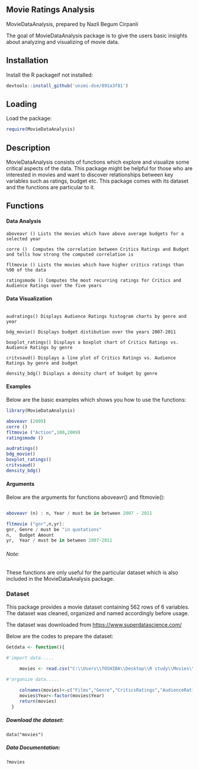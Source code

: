
## Movie Ratings Analysis

MovieDataAnalysis, prepared by Nazli Begum Cirpanli

<!-- badges: start -->
<!-- badges: end -->

The goal of MovieDataAnalysis package is to give the users basic insights about analyzing and visualizing of movie data. 

## Installation

Install the R packageif not installed:

``` r
devtools::install_github('unimi-dse/891a3f81')
```

## Loading

Load the package:

``` r
require(MovieDataAnalysis)
```
## Description

MovieDataAnalysis consists of functions which explore and visualize some critical aspects of the data. This package might be helpful for those who are interested in movies and want to discover relationships between key variables such as ratings, budget etc. This package comes with its dataset and the functions are particular to it.

## Functions


#### Data Analysis 

```
aboveavr () Lists the movies which have above average budgets for a selected year

corre ()  Computes the correlation between Critics Ratings and Budget and tells how strong the computed correlation is

fltmovie () Lists the movies which have higher critics ratings than %90 of the data

ratingsmode () Computes the most recurring ratings for Critics and Audience Ratings over the five years
```

#### Data Visualization
```

audratings() Displays Audience Ratings histogram charts by genre and year

bdg_movie() Displays budget distibution over the years 2007-2011

boxplot_ratings() Displays a boxplot chart of Critics Ratings vs. Audience Ratings by genre

critvsaud() Displays a line plot of Critics Ratings vs. Audience Ratings by genre and budget

density_bdg() Displays a density chart of budget by genre
```
#### Examples


Below are the basic examples which shows you how to use the functions: 

``` r
library(MovieDataAnalysis)

aboveavr (2009)
corre ()
fltmovie ("Action",100,2009)
ratingsmode ()

audratings()
bdg_movie()
boxplot_ratings()
critvsaud()
density_bdg()

```
#### Arguments


Below are the arguments for functions aboveavr() and fltmovie():

``` r

aboveavr (n) : n, Year / must be in between 2007 - 2011

fltmovie ("gnr",n,yr):
gnr, Genre / must be "in quotations"
n,   Budget Amount
yr,  Year / must be in between 2007-2011

```

###### Note:

These functions are only useful for the particular dataset which is also included in the MovieDataAnalysis package.

### Dataset

This package provides a movie dataset containing 562 rows of 6 variables. The dataset was cleaned, organized and named accordingly before usage.

The dataset was downloaded from https://www.superdatascience.com/

Below are the codes to prepare the dataset:

``` r
Getdata <- function(){

#'import data.....

     movies <- read.csv("C:\\Users\\TOSHIBA\\Desktop\\R study\\Movies\\Movie-Ratings.csv")
    
#'organize data.....

     colnames(movies)<-c("Films","Genre","CriticsRatings","AudienceRatings","BudgetinMillions","Year")
     movies$Year<-factor(movies$Year)
     return(movies)
  }

```
##### Download the dataset:

```
data("movies")
```
##### Data Documentation:

```
?movies
```

